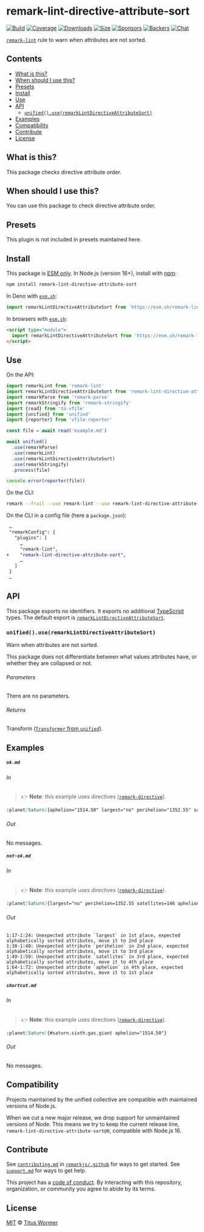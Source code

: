 <!--This file is generated-->

# remark-lint-directive-attribute-sort

[![Build][badge-build-image]][badge-build-url]
[![Coverage][badge-coverage-image]][badge-coverage-url]
[![Downloads][badge-downloads-image]][badge-downloads-url]
[![Size][badge-size-image]][badge-size-url]
[![Sponsors][badge-funding-sponsors-image]][badge-funding-url]
[![Backers][badge-funding-backers-image]][badge-funding-url]
[![Chat][badge-chat-image]][badge-chat-url]

[`remark-lint`][github-remark-lint] rule to warn when attributes are not sorted.

## Contents

* [What is this?](#what-is-this)
* [When should I use this?](#when-should-i-use-this)
* [Presets](#presets)
* [Install](#install)
* [Use](#use)
* [API](#api)
  * [`unified().use(remarkLintDirectiveAttributeSort)`](#unifieduseremarklintdirectiveattributesort)
* [Examples](#examples)
* [Compatibility](#compatibility)
* [Contribute](#contribute)
* [License](#license)

## What is this?

This package checks directive attribute order.

## When should I use this?

You can use this package to check directive attribute order.

## Presets

This plugin is not included in presets maintained here.

## Install

This package is [ESM only][github-gist-esm].
In Node.js (version 16+),
install with [npm][npm-install]:

```sh
npm install remark-lint-directive-attribute-sort
```

In Deno with [`esm.sh`][esm-sh]:

```js
import remarkLintDirectiveAttributeSort from 'https://esm.sh/remark-lint-directive-attribute-sort@0'
```

In browsers with [`esm.sh`][esm-sh]:

```html
<script type="module">
  import remarkLintDirectiveAttributeSort from 'https://esm.sh/remark-lint-directive-attribute-sort@0?bundle'
</script>
```

## Use

On the API:

```js
import remarkLint from 'remark-lint'
import remarkLintDirectiveAttributeSort from 'remark-lint-directive-attribute-sort'
import remarkParse from 'remark-parse'
import remarkStringify from 'remark-stringify'
import {read} from 'to-vfile'
import {unified} from 'unified'
import {reporter} from 'vfile-reporter'

const file = await read('example.md')

await unified()
  .use(remarkParse)
  .use(remarkLint)
  .use(remarkLintDirectiveAttributeSort)
  .use(remarkStringify)
  .process(file)

console.error(reporter(file))
```

On the CLI:

```sh
remark --frail --use remark-lint --use remark-lint-directive-attribute-sort .
```

On the CLI in a config file (here a `package.json`):

```diff
 …
 "remarkConfig": {
   "plugins": [
     …
     "remark-lint",
+    "remark-lint-directive-attribute-sort",
     …
   ]
 }
 …
```

## API

This package exports no identifiers.
It exports no additional [TypeScript][typescript] types.
The default export is
[`remarkLintDirectiveAttributeSort`][api-remark-lint-directive-attribute-sort].

### `unified().use(remarkLintDirectiveAttributeSort)`

Warn when attributes are not sorted.

This package does not differentiate between what values attributes have,
or whether they are collapsed or not.

###### Parameters

There are no parameters.

###### Returns

Transform ([`Transformer` from `unified`][github-unified-transformer]).

## Examples

##### `ok.md`

###### In

> 👉 **Note**: this example uses
> directives ([`remark-directive`][github-remark-directive]).

```markdown
:planet[Saturn]{aphelion="1514.50" largest="no" perihelion="1352.55" satellites=146}
```

###### Out

No messages.

##### `not-ok.md`

###### In

> 👉 **Note**: this example uses
> directives ([`remark-directive`][github-remark-directive]).

```markdown
:planet[Saturn]{largest="no" perihelion=1352.55 satellites=146 aphelion="1514.50"}
```

###### Out

```text
1:17-1:24: Unexpected attribute `largest` in 1st place, expected alphabetically sorted attributes, move it to 2nd place
1:30-1:40: Unexpected attribute `perihelion` in 2nd place, expected alphabetically sorted attributes, move it to 3rd place
1:49-1:59: Unexpected attribute `satellites` in 3rd place, expected alphabetically sorted attributes, move it to 4th place
1:64-1:72: Unexpected attribute `aphelion` in 4th place, expected alphabetically sorted attributes, move it to 1st place
```

##### `shortcut.md`

###### In

> 👉 **Note**: this example uses
> directives ([`remark-directive`][github-remark-directive]).

```markdown
:planet[Saturn]{#saturn.sixth.gas.giant aphelion="1514.50"}
```

###### Out

No messages.

## Compatibility

Projects maintained by the unified collective are compatible with maintained
versions of Node.js.

When we cut a new major release, we drop support for unmaintained versions of
Node.
This means we try to keep the current release line,
`remark-lint-directive-attribute-sort@0`,
compatible with Node.js 16.

## Contribute

See [`contributing.md`][github-dotfiles-contributing] in [`remarkjs/.github`][github-dotfiles-health] for ways
to get started.
See [`support.md`][github-dotfiles-support] for ways to get help.

This project has a [code of conduct][github-dotfiles-coc].
By interacting with this repository, organization, or community you agree to
abide by its terms.

## License

[MIT][file-license] © [Titus Wormer][author]

[api-remark-lint-directive-attribute-sort]: #unifieduseremarklintdirectiveattributesort

[author]: https://wooorm.com

[badge-build-image]: https://github.com/remarkjs/remark-lint/workflows/main/badge.svg

[badge-build-url]: https://github.com/remarkjs/remark-lint/actions

[badge-chat-image]: https://img.shields.io/badge/chat-discussions-success.svg

[badge-chat-url]: https://github.com/remarkjs/remark/discussions

[badge-coverage-image]: https://img.shields.io/codecov/c/github/remarkjs/remark-lint.svg

[badge-coverage-url]: https://codecov.io/github/remarkjs/remark-lint

[badge-downloads-image]: https://img.shields.io/npm/dm/remark-lint-directive-attribute-sort.svg

[badge-downloads-url]: https://www.npmjs.com/package/remark-lint-directive-attribute-sort

[badge-funding-backers-image]: https://opencollective.com/unified/backers/badge.svg

[badge-funding-sponsors-image]: https://opencollective.com/unified/sponsors/badge.svg

[badge-funding-url]: https://opencollective.com/unified

[badge-size-image]: https://img.shields.io/bundlejs/size/remark-lint-directive-attribute-sort

[badge-size-url]: https://bundlejs.com/?q=remark-lint-directive-attribute-sort

[esm-sh]: https://esm.sh

[file-license]: https://github.com/remarkjs/remark-lint/blob/main/license

[github-dotfiles-coc]: https://github.com/remarkjs/.github/blob/main/code-of-conduct.md

[github-dotfiles-contributing]: https://github.com/remarkjs/.github/blob/main/contributing.md

[github-dotfiles-health]: https://github.com/remarkjs/.github

[github-dotfiles-support]: https://github.com/remarkjs/.github/blob/main/support.md

[github-gist-esm]: https://gist.github.com/sindresorhus/a39789f98801d908bbc7ff3ecc99d99c

[github-remark-directive]: https://github.com/remarkjs/remark-directive

[github-remark-lint]: https://github.com/remarkjs/remark-lint

[github-unified-transformer]: https://github.com/unifiedjs/unified#transformer

[npm-install]: https://docs.npmjs.com/cli/install

[typescript]: https://www.typescriptlang.org
